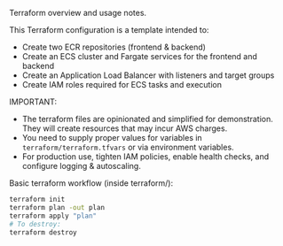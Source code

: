 Terraform overview and usage notes.

This Terraform configuration is a template intended to:
- Create two ECR repositories (frontend & backend)
- Create an ECS cluster and Fargate services for the frontend and backend
- Create an Application Load Balancer with listeners and target groups
- Create IAM roles required for ECS tasks and execution

IMPORTANT:
- The terraform files are opinionated and simplified for demonstration. They will create resources that may incur AWS charges.
- You need to supply proper values for variables in `terraform/terraform.tfvars` or via environment variables.
- For production use, tighten IAM policies, enable health checks, and configure logging & autoscaling.

Basic terraform workflow (inside terraform/):
```bash
terraform init
terraform plan -out plan
terraform apply "plan"
# To destroy:
terraform destroy
```
